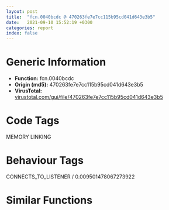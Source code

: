 ```yaml
---
layout: post
title:  "fcn.0040bcdc @ 470263fe7e7cc115b95cd041d643e3b5"
date:   2021-09-10 15:52:19 +0300
categories: report
index: false
---
```


# Generic Information
- **Function:** fcn.0040bcdc
- **Origin (md5):** 470263fe7e7cc115b95cd041d643e3b5
- **VirusTotal:** [virustotal.com/gui/file/470263fe7e7cc115b95cd041d643e3b5][virustotal_ref]

# Code Tags
<span class="tag" id="MEMORY">MEMORY</span>
<span class="tag" id="LINKING">LINKING</span>


# Behaviour Tags
<span class="bhv-tag" id="CONNECTS_TO_LISTENER">CONNECTS_TO_LISTENER / 0.009501478067273922</span>

# Similar Functions
<script type="text/javascript" src="https://www.gstatic.com/charts/loader.js"></script>
<script type="text/javascript">

    google.charts.load('current', {'packages':['corechart']});
    google.charts.setOnLoadCallback(drawChart);

    function drawChart() {
    var data = new google.visualization.DataTable();
        data.addColumn('number', 'X');
        data.addColumn('number', 'Y');
        data.addColumn({type: 'string', role: 'tooltip', 'p': {'html': true}});
        data.addColumn({'type': 'string', 'role': 'style'});
        
        data.addRows([
    [155.416015625, 124.20430755615234, '<b><a href="/report/fcn.0040bcdc@470263fe7e7cc115b95cd041d643e3b5">fcn.0040bcdc</a><br>@470263fe7e7cc115b95cd041d643e3b5</b><br>push ebp<br>mov ebp, esp<br>sub esp, 0x18<br>push ebx<br>push esi<br>push edi<br>mov edi, edx<br>xor bl, bl<br>call fcn.0040bba9<br>push eax<br>mov dword[ebp-8], eax<br>call dword[sym.imp.KERNEL32.dll_lstrlenW]<br>mov esi, eax<br>add esi, esi<br>push 4<br>push 0x3000<br>lea eax, [esi+0x10]<br>lea ecx, [eax+2]<br>mov dword[ebp-0xc], eax<br>push ecx<br>push 0<br>call dword[sym.imp.KERNEL32.dll_VirtualAlloc]<br>push esi<br>push dword[ebp-8]<br>mov dword[ebp-4], eax<br>lea ecx, [eax+0xc]<br>push ecx<br>call fcn.0040e2d0<br>mov eax, dword[ebp-4]<br>xor ecx, ecx<br>inc ecx<br>mov byte[eax], cl<br>mov ecx, edi<br>mov dword[eax+8], esi<br>call fcn.0040bba9<br>mov edi, eax<br>mov ecx, edi<br>call fcn.0040bc28<br>mov esi, eax<br>add esp, 0xc<br>mov dword[ebp-0x10], esi<br>test esi, esi<br>je 0x40bd90<br>push str.ZwSetInformationFile<br>push str.ntdll<br>call dword[sym.imp.KERNEL32.dll_GetModuleHandleW]<br>push eax<br>call dword[sym.imp.KERNEL32.dll_GetProcAddress]<br>and dword[ebp-0x18], 0<br>lea ecx, [ebp-0x18]<br>and dword[ebp-0x14], 0<br>push 0xb<br>push dword[ebp-0xc]<br>push dword[ebp-4]<br>push ecx<br>push esi<br>call eax<br>push dword[ebp-0x10]<br>mov esi, eax<br>call dword[sym.imp.KERNEL32.dll_CloseHandle]<br>push 1<br>test esi, esi<br>movzx ebx, bl<br>pop eax<br>cmovns ebx, eax<br>mov eax, dword[ebp-8]<br>mov esi, dword[sym.imp.KERNEL32.dll_VirtualFree]<br>test eax, eax<br>je 0x40bda7<br>push 0x8000<br>push 0<br>push eax<br>call esi<br>push 0x8000<br>push 0<br>push dword[ebp-4]<br>call esi<br>test edi, edi<br>je 0x40bdc1<br>push 0x8000<br>push 0<br>push edi<br>call esi<br>pop edi<br>pop esi<br>mov al, bl<br>pop ebx<br>mov esp, ebp<br>pop ebp<br>ret <br><eoc> ', 'point { fill-color: #e0440e; }'],
[-59.12944412231445, 506.5606384277344, '<b><a href="/report/fcn.004023e0@e2ba7f10eb234338a49853c34d7d9c56">fcn.004023e0</a><br>@e2ba7f10eb234338a49853c34d7d9c56</b><br>push ebp<br>mov ebp, esp<br>sub esp, 0x30<br>mov eax, dword[0x55bdf4]<br>xor eax, ebp<br>mov dword[ebp-8], eax<br>mov eax, dword[ebp+8]<br>push ebx<br>push esi<br>push edi<br>lea ecx, [ebp-0x20]<br>push ecx<br>push 0x28<br>mov dword[ebp-0x28], eax<br>mov dword[ebp-0x24], 0<br>call dword[sym.imp.KERNEL32.dll_GetCurrentProcess]<br>push eax<br>call dword[sym.imp.ADVAPI32.dll_OpenProcessToken]<br>test eax, eax<br>jne 0x402444<br>push str.AdjustProcessTokenPrivilege_OpenProcessToken_Failed____n<br>call fcn.004f204a<br>add esp, 4<br>push str.EnableDebugPrivilege_error_n<br>call fcn.004f204a<br>add esp, 4<br>xor eax, eax<br>pop edi<br>pop esi<br>pop ebx<br>mov ecx, dword[ebp-8]<br>xor ecx, ebp<br>call fcn.004f166b<br>mov esp, ebp<br>pop ebp<br>ret <br>lea edx, [ebp-0x30]<br>push edx<br>push str.SeDebugPrivilege<br>push 0<br>call dword[sym.imp.ADVAPI32.dll_LookupPrivilegeValueA]<br>test eax, eax<br>jne 0x40246c<br>push str.AdjustProcessTokenPrivilege_LookupPrivilegeValue_Failed____n<br>call fcn.004f204a<br>mov eax, dword[ebp-0x20]<br>add esp, 4<br>push eax<br>jmp 0x4024b1<br>mov ecx, dword[ebp-0x30]<br>mov edx, dword[ebp-0x2c]<br>push 0<br>push 0<br>push 0x10<br>lea eax, [ebp-0x18]<br>push eax<br>mov dword[ebp-0x14], ecx<br>mov ecx, dword[ebp-0x20]<br>push 0<br>push ecx<br>mov dword[ebp-0x18], 1<br>mov dword[ebp-0x10], edx<br>mov dword[ebp-0xc], 2<br>call dword[sym.imp.ADVAPI32.dll_AdjustTokenPrivileges]<br>test eax, eax<br>jne 0x4024d7<br>push str.AdjustProcessTokenPrivilege_AdjustTokenPrivileges_Failed____n<br>call fcn.004f204a<br>mov edx, dword[ebp-0x20]<br>add esp, 4<br>push edx<br>call dword[sym.imp.KERNEL32.dll_CloseHandle]<br>push str.EnableDebugPrivilege_error_n<br>call fcn.004f204a<br>add esp, 4<br>xor eax, eax<br>pop edi<br>pop esi<br>pop ebx<br>mov ecx, dword[ebp-8]<br>xor ecx, ebp<br>call fcn.004f166b<br>mov esp, ebp<br>pop ebp<br>ret <br>push 0x555d68<br>push 0x67<br>push 0<br>call dword[sym.imp.KERNEL32.dll_FindResourceA]<br>mov esi, eax<br>test esi, esi<br>je 0x40256a<br>push esi<br>push 0<br>call dword[sym.imp.KERNEL32.dll_GetModuleHandleA]<br>push eax<br>call dword[sym.imp.KERNEL32.dll_SizeofResource]<br>push esi<br>push 0<br>mov ebx, eax<br>call dword[sym.imp.KERNEL32.dll_LoadResource]<br>mov edi, eax<br>test edi, edi<br>je 0x40256a<br>push edi<br>call dword[sym.imp.KERNEL32.dll_LockResource]<br>mov esi, eax<br>test esi, esi<br>je 0x40256a<br>mov eax, dword[ebp-0x28]<br>push 0x555d6c<br>push eax<br>lea ecx, [ebp-0x1c]<br>push ecx<br>call fcn.004f21da<br>add esp, 0xc<br>test eax, eax<br>jne 0x402563<br>mov eax, dword[ebp-0x1c]<br>test eax, eax<br>je 0x402563<br>push eax<br>push ebx<br>push 1<br>push esi<br>call fcn.004f2378<br>mov edx, dword[ebp-0x1c]<br>push edx<br>call fcn.004f257c<br>mov eax, dword[ebp-0x1c]<br>add esp, 0x14<br>push eax<br>call fcn.004f2645<br>add esp, 4<br>mov dword[ebp-0x24], 1<br>push edi<br>call dword[sym.imp.KERNEL32.dll_FreeResource]<br>mov ecx, dword[ebp-8]<br>mov eax, dword[ebp-0x24]<br>pop edi<br>pop esi<br>xor ecx, ebp<br>pop ebx<br>call fcn.004f166b<br>mov esp, ebp<br>pop ebp<br>ret <br><eoc> ', 'null'],
[-143.07241821289062, 208.08822631835938, '<b><a href="/report/fcn.0043db80@e2ba7f10eb234338a49853c34d7d9c56">fcn.0043db80</a><br>@e2ba7f10eb234338a49853c34d7d9c56</b><br>push ebp<br>mov ebp, esp<br>sub esp, 8<br>push esi<br>push str.kernel32<br>mov dword[ebp-4], 0<br>call dword[sym.imp.KERNEL32.dll_GetModuleHandleA]<br>mov esi, eax<br>test esi, esi<br>jne 0x43dba4<br>pop esi<br>mov esp, ebp<br>pop ebp<br>ret <br>push ebx<br>push edi<br>push str.LoadLibraryExA<br>push esi<br>call dword[sym.imp.KERNEL32.dll_GetProcAddress]<br>mov ebx, dword[ebp+8]<br>mov edi, eax<br>push 0x515b24<br>push ebx<br>mov dword[ebp-8], edi<br>call fcn.004f6872<br>add esp, 8<br>test eax, eax<br>je 0x43dbf2<br>test edi, edi<br>je 0x43dbe1<br>push 8<br>push 0<br>push ebx<br>call edi<br>pop edi<br>pop ebx<br>mov dword[ebp-4], eax<br>pop esi<br>mov esp, ebp<br>pop ebp<br>ret <br>push ebx<br>call dword[sym.imp.KERNEL32.dll_LoadLibraryA]<br>pop edi<br>pop ebx<br>mov dword[ebp-4], eax<br>pop esi<br>mov esp, ebp<br>pop ebp<br>ret <br>test edi, edi<br>je 0x43dc1a<br>push str.AddDllDirectory<br>push esi<br>call dword[sym.imp.KERNEL32.dll_GetProcAddress]<br>test eax, eax<br>je 0x43dc1a<br>push 0x800<br>push 0<br>push ebx<br>call edi<br>pop edi<br>pop ebx<br>mov dword[ebp-4], eax<br>pop esi<br>mov esp, ebp<br>pop ebp<br>ret <br>push 0<br>push 0<br>call dword[sym.imp.KERNEL32.dll_GetSystemDirectoryA]<br>mov edi, eax<br>test edi, edi<br>je 0x43dcb6<br>mov eax, ebx<br>lea edx, [eax+1]<br>mov cl, byte[eax]<br>inc eax<br>test cl, cl<br>jne 0x43dc33<br>sub eax, edx<br>lea eax, [eax+edi+1]<br>push eax<br>call dword[section..data]<br>mov esi, eax<br>add esp, 4<br>test esi, esi<br>je 0x43dcac<br>push edi<br>push esi<br>call dword[sym.imp.KERNEL32.dll_GetSystemDirectoryA]<br>test eax, eax<br>je 0x43dcac<br>mov eax, esi<br>lea edx, [eax+1]<br>mov cl, byte[eax]<br>inc eax<br>test cl, cl<br>jne 0x43dc61<br>sub eax, edx<br>mov ecx, 0x5c<br>mov word[eax+esi], cx<br>mov eax, esi<br>lea edx, [eax+1]<br>mov cl, byte[eax]<br>inc eax<br>test cl, cl<br>jne 0x43dc78<br>sub eax, edx<br>lea edx, [eax+esi]<br>mov ecx, ebx<br>sub edx, ebx<br>mov al, byte[ecx]<br>mov byte[edx+ecx], al<br>inc ecx<br>test al, al<br>jne 0x43dc88<br>mov eax, dword[ebp-8]<br>test eax, eax<br>je 0x43dca2<br>push 8<br>push 0<br>push esi<br>call eax<br>jmp 0x43dca9<br>push esi<br>call dword[sym.imp.KERNEL32.dll_LoadLibraryA]<br>mov dword[ebp-4], eax<br>push esi<br>call dword[0x558004]<br>add esp, 4<br>mov eax, dword[ebp-4]<br>pop edi<br>pop ebx<br>pop esi<br>mov esp, ebp<br>pop ebp<br>ret <br><eoc> ', 'null'],
[239.35926818847656, 422.6764831542969, '<b><a href="/report/fcn.00408ec1@470263fe7e7cc115b95cd041d643e3b5">fcn.00408ec1</a><br>@470263fe7e7cc115b95cd041d643e3b5</b><br>push ebp<br>mov ebp, esp<br>sub esp, 0x58<br>push ebx<br>push esi<br>push edi<br>push 0xf0000000<br>xor eax, eax<br>mov dword[ebp-0xc], ecx<br>inc eax<br>xor esi, esi<br>push eax<br>push esi<br>push esi<br>lea eax, [ebp-8]<br>mov edi, edx<br>push eax<br>call dword[sym.imp.ADVAPI32.dll_CryptAcquireContextW]<br>test eax, eax<br>je 0x408fee<br>push 0x1a<br>xor ecx, ecx<br>pop edx<br>lea eax, [ecx+0x61]<br>mov byte[ebp+ecx-0x58], al<br>inc ecx<br>cmp ecx, edx<br>jb 0x408ef3<br>lea eax, [edi+1]<br>push eax<br>lea ecx, [ebp-0x3c]<br>call fcn.0040623f<br>push edi<br>lea ecx, [ebp-0x3c]<br>call fcn.00406284<br>mov ebx, eax<br>test ebx, ebx<br>jne 0x408f33<br>push eax<br>push dword[ebp-8]<br>call dword[sym.imp.ADVAPI32.dll_CryptReleaseContext]<br>lea ecx, [ebp-0x3c]<br>call fcn.00406273<br>xor eax, eax<br>jmp 0x408ff0<br>lea eax, [ebp-0x1c]<br>mov dword[ebp-0x2c], 0x70797243<br>push eax<br>mov dword[ebp-0x28], 0x6e654774<br>mov dword[ebp-0x24], 0x646e6152<br>mov word[ebp-0x20], 0x6d6f<br>mov byte[ebp-0x1e], 0<br>mov dword[ebp-0x1c], 0x61766441<br>mov dword[ebp-0x18], 0x32336970<br>mov dword[ebp-0x14], 0x6c6c642e<br>mov byte[ebp-0x10], 0<br>call dword[sym.imp.KERNEL32.dll_GetModuleHandleA]<br>test eax, eax<br>jne 0x408f87<br>lea eax, [ebp-0x1c]<br>push eax<br>call dword[sym.imp.KERNEL32.dll_LoadLibraryA]<br>test eax, eax<br>je 0x408fdb<br>lea ecx, [ebp-0x2c]<br>push ecx<br>push eax<br>call dword[sym.imp.KERNEL32.dll_GetProcAddress]<br>test eax, eax<br>je 0x408fdb<br>cmp dword[ebp+8], esi<br>jne 0x408fca<br>push ebx<br>push edi<br>push dword[ebp-8]<br>call eax<br>test eax, eax<br>je 0x408fdb<br>test edi, edi<br>je 0x408fc3<br>mov ecx, dword[ebp-0xc]<br>sub ebx, ecx<br>push 0x1a<br>pop esi<br>movzx eax, byte[ebx+ecx]<br>cdq <br>idiv esi<br>mov al, byte[ebp+edx-0x58]<br>mov byte[ecx], al<br>inc ecx<br>dec edi<br>jne 0x408fb2<br>xor eax, eax<br>lea esi, [eax+1]<br>jmp 0x408fdb<br>push dword[ebp-0xc]<br>push edi<br>push dword[ebp-8]<br>call eax<br>test eax, eax<br>push 1<br>pop eax<br>cmovne esi, eax<br>push 0<br>push dword[ebp-8]<br>call dword[sym.imp.ADVAPI32.dll_CryptReleaseContext]<br>lea ecx, [ebp-0x3c]<br>call fcn.00406273<br>mov eax, esi<br>pop edi<br>pop esi<br>pop ebx<br>mov esp, ebp<br>pop ebp<br>ret <br><eoc> ', 'null'],

        ]);

    var options = {
        title: 'Similarity Plot',
        legend: 'none',
        colors: ['#dedbd9', '#e6693e', '#ec8f6e', '#f3b49f', '#f6c7b6'],
        tooltip: {isHtml: true, trigger: 'both'},
        explorer: {
        actions: ["dragToZoom", "rightClickToReset"],
        },
        chartArea: {
        width: '80%',
        height: '80%'
        },
        width: '100%',
        height: '100%'
    };

    var chart = new google.visualization.ScatterChart(document.getElementById('chart_div'));

    chart.draw(data, options);
    }
    
</script>


<div id="chart_div" style="width: 100%px; height: 100%;"></div>

# Disassembled Code
{% highlight nasm %}

push ebp
mov ebp, esp
sub esp, 0x18
push ebx
push esi
push edi
mov edi, edx
xor bl, bl
call fcn.0040bba9
push eax
mov dword[ebp-8], eax
call dword[sym.imp.KERNEL32.dll_lstrlenW]
mov esi, eax
add esi, esi
push 4
push 0x3000
lea eax, [esi+0x10]
lea ecx, [eax+2]
mov dword[ebp-0xc], eax
push ecx
push 0
call dword[sym.imp.KERNEL32.dll_VirtualAlloc]
push esi
push dword[ebp-8]
mov dword[ebp-4], eax
lea ecx, [eax+0xc]
push ecx
call fcn.0040e2d0
mov eax, dword[ebp-4]
xor ecx, ecx
inc ecx
mov byte[eax], cl
mov ecx, edi
mov dword[eax+8], esi
call fcn.0040bba9
mov edi, eax
mov ecx, edi
call fcn.0040bc28
mov esi, eax
add esp, 0xc
mov dword[ebp-0x10], esi
test esi, esi
je 0x40bd90
push str.ZwSetInformationFile
push str.ntdll
call dword[sym.imp.KERNEL32.dll_GetModuleHandleW]
push eax
call dword[sym.imp.KERNEL32.dll_GetProcAddress]
and dword[ebp-0x18], 0
lea ecx, [ebp-0x18]
and dword[ebp-0x14], 0
push 0xb
push dword[ebp-0xc]
push dword[ebp-4]
push ecx
push esi
call eax
push dword[ebp-0x10]
mov esi, eax
call dword[sym.imp.KERNEL32.dll_CloseHandle]
push 1
test esi, esi
movzx ebx, bl
pop eax
cmovns ebx, eax
mov eax, dword[ebp-8]
mov esi, dword[sym.imp.KERNEL32.dll_VirtualFree]
test eax, eax
je 0x40bda7
push 0x8000
push 0
push eax
call esi
push 0x8000
push 0
push dword[ebp-4]
call esi
test edi, edi
je 0x40bdc1
push 0x8000
push 0
push edi
call esi
pop edi
pop esi
mov al, bl
pop ebx
mov esp, ebp
pop ebp
ret

{% endhighlight %}

[virustotal_ref]: https://www.virustotal.com/gui/file/470263fe7e7cc115b95cd041d643e3b5